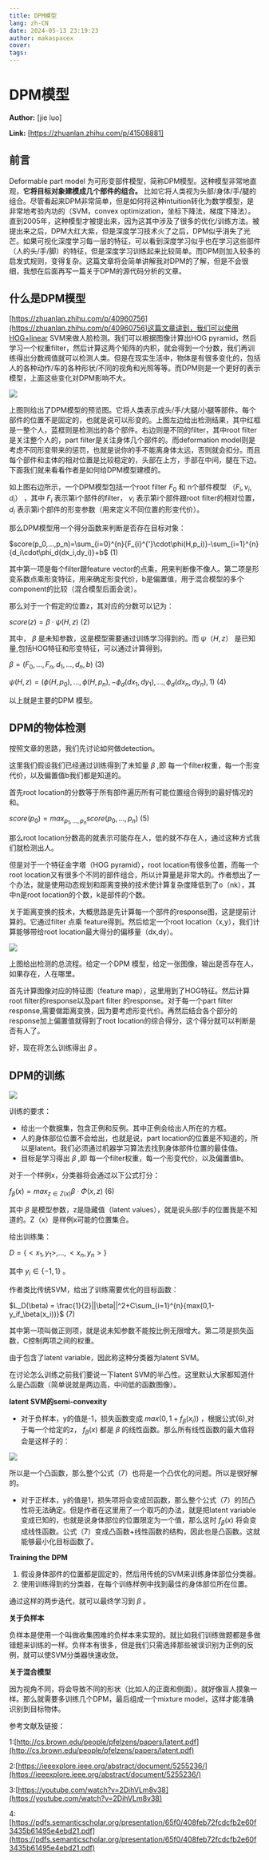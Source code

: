 ```yaml
---
title: DPM模型
lang: zh-CN
date: 2024-05-13 23:19:23
author: makaspacex
cover: 
tags:
---
```



# DPM模型

 **Author:** [jie luo]

 **Link:** [https://zhuanlan.zhihu.com/p/41508881]

## 前言  

Deformable part model 为可形变部件模型，简称DPM模型。这种模型非常地直观，**它将目标对象建模成几个部件的组合。** 比如它将人类视为头部/身体/手/腿的组合。尽管看起来DPM非常简单，但是如何将这种intuition转化为数学模型，是非常地考验内功的（SVM，convex optimization，坐标下降法，梯度下降法）。直到2005年，这种模型才被提出来，因为这其中涉及了很多的优化/训练方法。被提出来之后，DPM大红大紫，但是深度学习技术火了之后，DPM似乎消失了光芒。如果可视化深度学习每一层的特征，可以看到深度学习似乎也在学习这些部件（人的头/手/脚）的特征，但是深度学习训练起来比较简单。而DPM则加入较多的启发式规则，变得复杂。这篇文章将会简单讲解我对DPM的了解，但是不会很细，我想在后面再写一篇关于DPM的源代码分析的文章。

## 什么是DPM模型  

[https://zhuanlan.zhihu.com/p/40960756](https://zhuanlan.zhihu.com/p/40960756)这篇文章讲到，我们可以使用HOG+linear SVM来做人脸检测。我们可以根据图像计算出HOG pyramid，然后学习一个权重filter，然后计算这两个矩阵的内积，就会得到一个分数，我们再训练得出分数阀值就可以检测人类。但是在现实生活中，物体是有很多变化的，包括人的各种动作/车的各种形状/不同的视角和光照等等。而DPM则是一个更好的表示模型，上面这些变化对DPM影响不大。

![](https://cdn.jsdelivr.net/gh/makaspacex/PictureZone@main/picgo/v2-a0ba5b7dbe9f8a8803197eab39742e91_b.jpg)  

上图则给出了DPM模型的预览图。它将人类表示成头/手/大腿/小腿等部件。每个部件的位置不是固定的，也就是说可以形变的。上图左边给出检测结果，其中红框是一整个人，蓝框则是检测出的各个部件。右边则是不同的filter，其中root filter是关注整个人的，part filter是关注身体几个部件的。而deformation model则是考虑不同形变带来的惩罚，也就是说你的手不能离身体太远，否则就会扣分。而且每个部件和主体的相对位置是比较稳定的，头部在上方，手部在中间，腿在下边。下面我们就来看看作者是如何给DPM模型建模的。

如上图右边所示，一个DPM模型包括一个root filter $F_0$ 和 n个部件模型 $（F_i,v_i,d_i）$ ，其中 $F_i$ 表示第i个部件的filter， $v_i$ 表示第i个部件跟root filter的相对位置， $d_i$ 表示第i个部件的形变参数（用来定义不同位置的形变代价）。

那么DPM模型用一个得分函数来判断是否存在目标对象：

$score(p_0,...,p_n)=\sum_{i=0}^{n}{F_{i}^{'}\cdot\phi(H,p_i)}-\sum_{i=1}^{n}{d_i\cdot\phi_d(dx_i,dy_i)}+b$ (1)

其中第一项是每个filter跟feature vector的点乘，用来判断像不像人。第二项是形变系数点乘形变特征，用来确定形变代价，b是偏置值，用于混合模型的多个component的比较（混合模型后面会说）。

那么对于一个假定的位置z，其对应的分数可以记为：

$score(z)=\beta\cdot\psi(H,z)$ (2)

其中， $\beta$ 是未知参数，这是模型需要通过训练学习得到的。而 $\psi（H,z）$ 是已知量,包括HOG特征和形变特征，可以通过计算得到。

$\beta = (F_0,...,F_n,d_1,...,d_n,b)$ (3)

$\psi(H,z) = (\phi(H,p_0),...,\phi(H,p_n),-\phi_d(dx_1,dy_1),...,\phi_d(dx_n,dy_n),1)$ (4)

以上就是主要的DPM 模型。

  

## DPM的物体检测  

按照文章的思路，我们先讨论如何做detection。

这里我们假设我们已经通过训练得到了未知量 $\beta$ ,即 每一个filter权重，每一个形变代价，以及偏置值b我们都是知道的。

首先root location的分数等于所有部件遍历所有可能位置组合得到的最好情况的和。

$score(p_0) = max_{p_1,...,p_n}score(p_0,...,p_n)$ (5)

那么root location分数高的就表示可能存在人，低的就不存在人，通过这种方式我们就检测出人。

但是对于一个特征金字塔（HOG pyramid），root location有很多位置，而每一个root location又有很多个不同的部件组合，所以计算量是非常大的。作者想出了一个办法，就是使用动态规划和距离变换的技术使计算复杂度降低到了o（nk），其中n是root location的个数，k是部件的个数。

关于距离变换的技术，大概思路是先计算每一个部件的response图，这是提前计算的。它通过filter 点乘 feature得到。然后给定一个root location（x,y），我们计算能够带给root location最大得分的偏移量（dx,dy）。

![](https://cdn.jsdelivr.net/gh/makaspacex/PictureZone@main/picgo/v2-f48f92b4299e610d54b3604d270edd48_b.jpg)  

上图给出检测的总流程。给定一个DPM 模型，给定一张图像，输出是否存在人，如果存在，人在哪里。

首先计算图像对应的特征图（feature map），这里用到了HOG特征。然后计算root filter的response以及part filter 的response。对于每一个part filter response,需要做距离变换，因为要考虑形变代价。再然后结合各个部分的response加上偏置值就得到了root location的综合得分，这个得分就可以判断是否有人了。

好，现在将怎么训练得出 $\beta$ 。

## DPM的训练  
![](https://cdn.jsdelivr.net/gh/makaspacex/PictureZone@main/picgo/v2-357b187e0d3cb52a6bbae891295561dc_b.jpg)  

训练的要求：

  * 给出一个数据集，包含正例和反例。其中正例会给出人所在的方框。
  * 人的身体部位位置不会给出，也就是说，part location的位置是不知道的，所以是latent。我们必须通过机器学习算法去找到身体部件位置的最佳值。
  * 目标是学习得出 $\beta$ ,即 每一个filter权重，每一个形变代价，以及偏置值b。

对于一个样例x，分类器将会通过以下公式打分：

$f_\beta(x) = max_{z\in Z(x)}\beta\cdot\Phi(x,z)$ (6)

其中 $\beta$ 是模型参数，z是隐藏值（latent values），就是说头部/手的位置我是不知道的。Z（x）是样例x可能的位置集合。

给出训练集：

$D = \lbrace<x_1,y_1>,...,<x_n,y_n>\rbrace$

其中 $y_i\in \lbrace-1,1\rbrace$ 。

作者类比传统SVM，给出了训练需要优化的目标函数：

$L_D(\beta) = \frac{1}{2}||\beta||^2+C\sum_{i=1}^{n}{max(0,1-y_if_\beta(x_i))}$ (7)

其中第一项叫做正则项，就是说未知参数不能按比例无限增大。第二项是损失函数，C控制两项之间的权重。

由于包含了latent variable，因此称这种分类器为latent SVM。

在讨论怎么训练之前我们要说一下latent SVM的半凸性。这里默认大家都知道什么是凸函数（简单说就是两边高，中间低的函数图像）。

**latent SVM的semi-convexity**

  * 对于负样本，y的值是-1，损失函数变成 $max(0,1+f_\beta(x_i))$ ，根据公式(6),对于每一个给定的z， $f_\beta(x)$ 都是 $\beta$ 的线性函数。那么所有线性函数的最大值将会是这样子的：

![](https://cdn.jsdelivr.net/gh/makaspacex/PictureZone@main/picgo/v2-d7421a495dca97e8e87c80494dcc12e3_b.jpg)  

所以是一个凸函数，那么整个公式（7）也将是一个凸优化的问题。所以是很好解的。

  * 对于正样本，y的值是1，损失项将会变成凹函数，那么整个公式（7）的凹凸性将无法确定。但是作者在这里用了一个取巧的办法，就是把latent variable变成已知的，也就是说身体部位的位置限定为一个值，那么这时 $f_\beta(x)$ 将会变成线性函数。公式（7）变成凸函数+线性函数的结构，因此也是凸函数。这就能够最小化目标函数了。

  

**Training the DPM**

  1. 假设身体部件的位置都是固定的，然后用传统的SVM来训练身体部位分类器。
  2. 使用训练得到的分类器，在每个训练样例中找到最佳的身体部位所在位置。

通过这样的两步迭代，就可以最终学习到 $\beta$ 。

**关于负样本**

负样本是使用一个叫做收集困难的负样本来实现的。就比如我们训练做题都是多做错题来训练的一样。负样本有很多，但是我们只需选择那些被误识别为正例的反例，就可以使SVM分类器快速收敛。

**关于混合模型**

因为视角不同，将会导致不同的形状（比如人的正面和侧面）。就好像盲人摸象一样。那么就需要多训练几个DPM，最后组成一个mixture model，这样才能准确识别到目标物体。

  

参考文献及链接：

1:[http://cs.brown.edu/people/pfelzens/papers/latent.pdf](http://cs.brown.edu/people/pfelzens/papers/latent.pdf)

2:[https://ieeexplore.ieee.org/abstract/document/5255236/](https://ieeexplore.ieee.org/abstract/document/5255236/)

3:[https://youtube.com/watch?v=2DihVLm8v38](https://youtube.com/watch?v=2DihVLm8v38)

4:[https://pdfs.semanticscholar.org/presentation/65f0/408feb72fcdcfb2e60f3435b61495e4ebd21.pdf](https://pdfs.semanticscholar.org/presentation/65f0/408feb72fcdcfb2e60f3435b61495e4ebd21.pdf)

